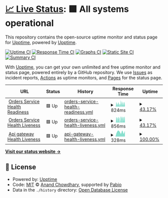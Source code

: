 # [📈 Live Status](https://demo.upptime.js.org): <!--live status--> **🟩 All systems operational**

This repository contains the open-source uptime monitor and status page for [Upptime](https://upptime.js.org), powered by [Upptime](https://github.com/upptime/upptime).

[![Uptime CI](https://github.com/Trade-EC/XMART-UPPTIME/workflows/Uptime%20CI/badge.svg)](https://github.com/Trade-EC/XMART-UPPTIME/actions?query=workflow%3A%22Uptime+CI%22)
[![Response Time CI](https://github.com/Trade-EC/XMART-UPPTIME/workflows/Response%20Time%20CI/badge.svg)](https://github.com/Trade-EC/XMART-UPPTIME/actions?query=workflow%3A%22Response+Time+CI%22)
[![Graphs CI](https://github.com/Trade-EC/XMART-UPPTIME/workflows/Graphs%20CI/badge.svg)](https://github.com/Trade-EC/XMART-UPPTIME/actions?query=workflow%3A%22Graphs+CI%22)
[![Static Site CI](https://github.com/Trade-EC/XMART-UPPTIME/workflows/Static%20Site%20CI/badge.svg)](https://github.com/Trade-EC/XMART-UPPTIME/actions?query=workflow%3A%22Static+Site+CI%22)
[![Summary CI](https://github.com/Trade-EC/XMART-UPPTIME/workflows/Summary%20CI/badge.svg)](https://github.com/Trade-EC/XMART-UPPTIME/actions?query=workflow%3A%22Summary+CI%22)

With [Upptime](https://upptime.js.org), you can get your own unlimited and free uptime monitor and status page, powered entirely by a GitHub repository. We use [Issues](https://github.com/upptime/upptime/issues) as incident reports, [Actions](https://github.com/Trade-EC/XMART-UPPTIME/actions) as uptime monitors, and [Pages](https://demo.upptime.js.org) for the status page.

<!--start: status pages-->
<!-- This summary is generated by Upptime (https://github.com/upptime/upptime) -->
<!-- Do not edit this manually, your changes will be overwritten -->
<!-- prettier-ignore -->
| URL | Status | History | Response Time | Uptime |
| --- | ------ | ------- | ------------- | ------ |
| <img alt="" src="https://icons.duckduckgo.com/ip3/api.artisn.desarrollo-redbrand.com.ico" height="13"> [Orders Service Health Readiness](https://api.artisn.desarrollo-redbrand.com/api/v4/health/orders/readiness) | 🟩 Up | [orders-service-health-readiness.yml](https://github.com/Trade-EC/XMART-UPPTIME/commits/HEAD/history/orders-service-health-readiness.yml) | <details><summary><img alt="Response time graph" src="./graphs/orders-service-health-readiness/response-time-week.png" height="20"> 824ms</summary><br><a href="https://uptime.x-mart.io/history/orders-service-health-readiness"><img alt="Response time 742" src="https://img.shields.io/endpoint?url=https%3A%2F%2Fraw.githubusercontent.com%2FTrade-EC%2FXMART-UPPTIME%2FHEAD%2Fapi%2Forders-service-health-readiness%2Fresponse-time.json"></a><br><a href="https://uptime.x-mart.io/history/orders-service-health-readiness"><img alt="24-hour response time 1043" src="https://img.shields.io/endpoint?url=https%3A%2F%2Fraw.githubusercontent.com%2FTrade-EC%2FXMART-UPPTIME%2FHEAD%2Fapi%2Forders-service-health-readiness%2Fresponse-time-day.json"></a><br><a href="https://uptime.x-mart.io/history/orders-service-health-readiness"><img alt="7-day response time 824" src="https://img.shields.io/endpoint?url=https%3A%2F%2Fraw.githubusercontent.com%2FTrade-EC%2FXMART-UPPTIME%2FHEAD%2Fapi%2Forders-service-health-readiness%2Fresponse-time-week.json"></a><br><a href="https://uptime.x-mart.io/history/orders-service-health-readiness"><img alt="30-day response time 790" src="https://img.shields.io/endpoint?url=https%3A%2F%2Fraw.githubusercontent.com%2FTrade-EC%2FXMART-UPPTIME%2FHEAD%2Fapi%2Forders-service-health-readiness%2Fresponse-time-month.json"></a><br><a href="https://uptime.x-mart.io/history/orders-service-health-readiness"><img alt="1-year response time 742" src="https://img.shields.io/endpoint?url=https%3A%2F%2Fraw.githubusercontent.com%2FTrade-EC%2FXMART-UPPTIME%2FHEAD%2Fapi%2Forders-service-health-readiness%2Fresponse-time-year.json"></a></details> | <details><summary><a href="https://uptime.x-mart.io/history/orders-service-health-readiness">43.17%</a></summary><a href="https://uptime.x-mart.io/history/orders-service-health-readiness"><img alt="All-time uptime 45.16%" src="https://img.shields.io/endpoint?url=https%3A%2F%2Fraw.githubusercontent.com%2FTrade-EC%2FXMART-UPPTIME%2FHEAD%2Fapi%2Forders-service-health-readiness%2Fuptime.json"></a><br><a href="https://uptime.x-mart.io/history/orders-service-health-readiness"><img alt="24-hour uptime 45.95%" src="https://img.shields.io/endpoint?url=https%3A%2F%2Fraw.githubusercontent.com%2FTrade-EC%2FXMART-UPPTIME%2FHEAD%2Fapi%2Forders-service-health-readiness%2Fuptime-day.json"></a><br><a href="https://uptime.x-mart.io/history/orders-service-health-readiness"><img alt="7-day uptime 43.17%" src="https://img.shields.io/endpoint?url=https%3A%2F%2Fraw.githubusercontent.com%2FTrade-EC%2FXMART-UPPTIME%2FHEAD%2Fapi%2Forders-service-health-readiness%2Fuptime-week.json"></a><br><a href="https://uptime.x-mart.io/history/orders-service-health-readiness"><img alt="30-day uptime 53.17%" src="https://img.shields.io/endpoint?url=https%3A%2F%2Fraw.githubusercontent.com%2FTrade-EC%2FXMART-UPPTIME%2FHEAD%2Fapi%2Forders-service-health-readiness%2Fuptime-month.json"></a><br><a href="https://uptime.x-mart.io/history/orders-service-health-readiness"><img alt="1-year uptime 45.16%" src="https://img.shields.io/endpoint?url=https%3A%2F%2Fraw.githubusercontent.com%2FTrade-EC%2FXMART-UPPTIME%2FHEAD%2Fapi%2Forders-service-health-readiness%2Fuptime-year.json"></a></details>
| <img alt="" src="https://icons.duckduckgo.com/ip3/api.artisn.desarrollo-redbrand.com.ico" height="13"> [Orders Service Health Liveness](https://api.artisn.desarrollo-redbrand.com/api/v4/health/orders/liveness) | 🟩 Up | [orders-service-health-liveness.yml](https://github.com/Trade-EC/XMART-UPPTIME/commits/HEAD/history/orders-service-health-liveness.yml) | <details><summary><img alt="Response time graph" src="./graphs/orders-service-health-liveness/response-time-week.png" height="20"> 856ms</summary><br><a href="https://uptime.x-mart.io/history/orders-service-health-liveness"><img alt="Response time 1347" src="https://img.shields.io/endpoint?url=https%3A%2F%2Fraw.githubusercontent.com%2FTrade-EC%2FXMART-UPPTIME%2FHEAD%2Fapi%2Forders-service-health-liveness%2Fresponse-time.json"></a><br><a href="https://uptime.x-mart.io/history/orders-service-health-liveness"><img alt="24-hour response time 1032" src="https://img.shields.io/endpoint?url=https%3A%2F%2Fraw.githubusercontent.com%2FTrade-EC%2FXMART-UPPTIME%2FHEAD%2Fapi%2Forders-service-health-liveness%2Fresponse-time-day.json"></a><br><a href="https://uptime.x-mart.io/history/orders-service-health-liveness"><img alt="7-day response time 856" src="https://img.shields.io/endpoint?url=https%3A%2F%2Fraw.githubusercontent.com%2FTrade-EC%2FXMART-UPPTIME%2FHEAD%2Fapi%2Forders-service-health-liveness%2Fresponse-time-week.json"></a><br><a href="https://uptime.x-mart.io/history/orders-service-health-liveness"><img alt="30-day response time 863" src="https://img.shields.io/endpoint?url=https%3A%2F%2Fraw.githubusercontent.com%2FTrade-EC%2FXMART-UPPTIME%2FHEAD%2Fapi%2Forders-service-health-liveness%2Fresponse-time-month.json"></a><br><a href="https://uptime.x-mart.io/history/orders-service-health-liveness"><img alt="1-year response time 1347" src="https://img.shields.io/endpoint?url=https%3A%2F%2Fraw.githubusercontent.com%2FTrade-EC%2FXMART-UPPTIME%2FHEAD%2Fapi%2Forders-service-health-liveness%2Fresponse-time-year.json"></a></details> | <details><summary><a href="https://uptime.x-mart.io/history/orders-service-health-liveness">43.17%</a></summary><a href="https://uptime.x-mart.io/history/orders-service-health-liveness"><img alt="All-time uptime 45.15%" src="https://img.shields.io/endpoint?url=https%3A%2F%2Fraw.githubusercontent.com%2FTrade-EC%2FXMART-UPPTIME%2FHEAD%2Fapi%2Forders-service-health-liveness%2Fuptime.json"></a><br><a href="https://uptime.x-mart.io/history/orders-service-health-liveness"><img alt="24-hour uptime 45.95%" src="https://img.shields.io/endpoint?url=https%3A%2F%2Fraw.githubusercontent.com%2FTrade-EC%2FXMART-UPPTIME%2FHEAD%2Fapi%2Forders-service-health-liveness%2Fuptime-day.json"></a><br><a href="https://uptime.x-mart.io/history/orders-service-health-liveness"><img alt="7-day uptime 43.17%" src="https://img.shields.io/endpoint?url=https%3A%2F%2Fraw.githubusercontent.com%2FTrade-EC%2FXMART-UPPTIME%2FHEAD%2Fapi%2Forders-service-health-liveness%2Fuptime-week.json"></a><br><a href="https://uptime.x-mart.io/history/orders-service-health-liveness"><img alt="30-day uptime 53.16%" src="https://img.shields.io/endpoint?url=https%3A%2F%2Fraw.githubusercontent.com%2FTrade-EC%2FXMART-UPPTIME%2FHEAD%2Fapi%2Forders-service-health-liveness%2Fuptime-month.json"></a><br><a href="https://uptime.x-mart.io/history/orders-service-health-liveness"><img alt="1-year uptime 45.15%" src="https://img.shields.io/endpoint?url=https%3A%2F%2Fraw.githubusercontent.com%2FTrade-EC%2FXMART-UPPTIME%2FHEAD%2Fapi%2Forders-service-health-liveness%2Fuptime-year.json"></a></details>
| <img alt="" src="https://icons.duckduckgo.com/ip3/api.artisn.io.ico" height="13"> [Api gateway Health Liveness](https://api.artisn.io/actuator/health) | 🟩 Up | [api-gateway-health-liveness.yml](https://github.com/Trade-EC/XMART-UPPTIME/commits/HEAD/history/api-gateway-health-liveness.yml) | <details><summary><img alt="Response time graph" src="./graphs/api-gateway-health-liveness/response-time-week.png" height="20"> 328ms</summary><br><a href="https://uptime.x-mart.io/history/api-gateway-health-liveness"><img alt="Response time 336" src="https://img.shields.io/endpoint?url=https%3A%2F%2Fraw.githubusercontent.com%2FTrade-EC%2FXMART-UPPTIME%2FHEAD%2Fapi%2Fapi-gateway-health-liveness%2Fresponse-time.json"></a><br><a href="https://uptime.x-mart.io/history/api-gateway-health-liveness"><img alt="24-hour response time 401" src="https://img.shields.io/endpoint?url=https%3A%2F%2Fraw.githubusercontent.com%2FTrade-EC%2FXMART-UPPTIME%2FHEAD%2Fapi%2Fapi-gateway-health-liveness%2Fresponse-time-day.json"></a><br><a href="https://uptime.x-mart.io/history/api-gateway-health-liveness"><img alt="7-day response time 328" src="https://img.shields.io/endpoint?url=https%3A%2F%2Fraw.githubusercontent.com%2FTrade-EC%2FXMART-UPPTIME%2FHEAD%2Fapi%2Fapi-gateway-health-liveness%2Fresponse-time-week.json"></a><br><a href="https://uptime.x-mart.io/history/api-gateway-health-liveness"><img alt="30-day response time 315" src="https://img.shields.io/endpoint?url=https%3A%2F%2Fraw.githubusercontent.com%2FTrade-EC%2FXMART-UPPTIME%2FHEAD%2Fapi%2Fapi-gateway-health-liveness%2Fresponse-time-month.json"></a><br><a href="https://uptime.x-mart.io/history/api-gateway-health-liveness"><img alt="1-year response time 336" src="https://img.shields.io/endpoint?url=https%3A%2F%2Fraw.githubusercontent.com%2FTrade-EC%2FXMART-UPPTIME%2FHEAD%2Fapi%2Fapi-gateway-health-liveness%2Fresponse-time-year.json"></a></details> | <details><summary><a href="https://uptime.x-mart.io/history/api-gateway-health-liveness">100.00%</a></summary><a href="https://uptime.x-mart.io/history/api-gateway-health-liveness"><img alt="All-time uptime 100.00%" src="https://img.shields.io/endpoint?url=https%3A%2F%2Fraw.githubusercontent.com%2FTrade-EC%2FXMART-UPPTIME%2FHEAD%2Fapi%2Fapi-gateway-health-liveness%2Fuptime.json"></a><br><a href="https://uptime.x-mart.io/history/api-gateway-health-liveness"><img alt="24-hour uptime 100.00%" src="https://img.shields.io/endpoint?url=https%3A%2F%2Fraw.githubusercontent.com%2FTrade-EC%2FXMART-UPPTIME%2FHEAD%2Fapi%2Fapi-gateway-health-liveness%2Fuptime-day.json"></a><br><a href="https://uptime.x-mart.io/history/api-gateway-health-liveness"><img alt="7-day uptime 100.00%" src="https://img.shields.io/endpoint?url=https%3A%2F%2Fraw.githubusercontent.com%2FTrade-EC%2FXMART-UPPTIME%2FHEAD%2Fapi%2Fapi-gateway-health-liveness%2Fuptime-week.json"></a><br><a href="https://uptime.x-mart.io/history/api-gateway-health-liveness"><img alt="30-day uptime 100.00%" src="https://img.shields.io/endpoint?url=https%3A%2F%2Fraw.githubusercontent.com%2FTrade-EC%2FXMART-UPPTIME%2FHEAD%2Fapi%2Fapi-gateway-health-liveness%2Fuptime-month.json"></a><br><a href="https://uptime.x-mart.io/history/api-gateway-health-liveness"><img alt="1-year uptime 100.00%" src="https://img.shields.io/endpoint?url=https%3A%2F%2Fraw.githubusercontent.com%2FTrade-EC%2FXMART-UPPTIME%2FHEAD%2Fapi%2Fapi-gateway-health-liveness%2Fuptime-year.json"></a></details>

<!--end: status pages-->

[**Visit our status website →**](https://demo.upptime.js.org)

## 📄 License

- Powered by: [Upptime](https://github.com/upptime/upptime)
- Code: [MIT](./LICENSE) © [Anand Chowdhary](https://anandchowdhary.com), supported by [Pabio](https://pabio.com)
- Data in the `./history` directory: [Open Database License](https://opendatacommons.org/licenses/odbl/1-0/)
